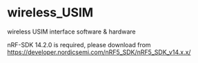 # wireless_USIM
wireless USIM interface software &amp; hardware

nRF-SDK 14.2.0 is required, please download from https://developer.nordicsemi.com/nRF5_SDK/nRF5_SDK_v14.x.x/
